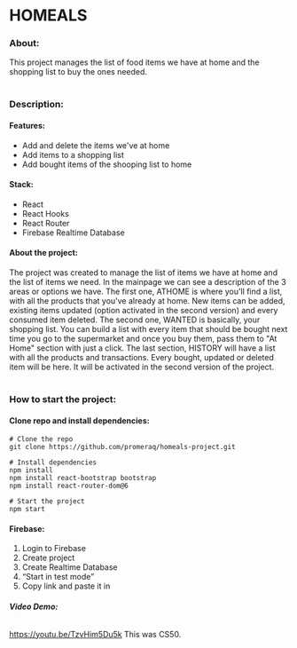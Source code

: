 # HOMEALS

### **About:** <br>
This project manages the list of food items we have at home and the shopping list to buy the ones needed. <br>
<br>

### **Description:** <br>
#### **Features:** <br>
- Add and delete the items we've at home
- Add items to a shopping list
- Add bought items of the shooping list to home

#### **Stack:** <br>
- React
- React Hooks
- React Router
- Firebase Realtime Database


#### **About the project:** <br>
The project was created to manage the list of items we have at home and the list of items we need. In the mainpage we can see a description of the 3 areas or options we have. The first one, ATHOME is where you'll find a list, with all the products that you've already at home. New items can be added, existing items updated (option activated in the second version) and every consumed item deleted. The second one, WANTED is basically, your shopping list. You can build a list with every item that should be bought next time you go to the supermarket and once you buy them, pass them to "At Home" section with just a click. The last section, HISTORY will have a list with all the products and transactions. Every bought, updated or deleted item will be here. It will be activated in the second version of the project.
<br>
<br>


### **How to start the project:** <br>
#### **Clone repo and install dependencies:** <br>

```
# Clone the repo
git clone https://github.com/promeraq/homeals-project.git

# Install dependencies
npm install
npm install react-bootstrap bootstrap
npm install react-router-dom@6

# Start the project
npm start
```

#### **Firebase:** <br>
1. Login to Firebase
2. Create project
3. Create Realtime Database
4. “Start in test mode”
5. Copy link and paste it in

###### **Video Demo:**  
https://youtu.be/TzvHim5Du5k
This was CS50.
